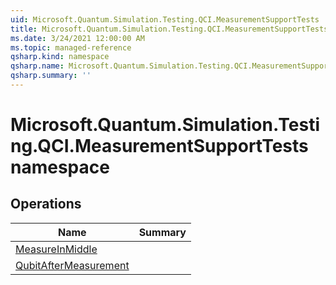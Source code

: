 ```yaml
---
uid: Microsoft.Quantum.Simulation.Testing.QCI.MeasurementSupportTests
title: Microsoft.Quantum.Simulation.Testing.QCI.MeasurementSupportTests namespace
ms.date: 3/24/2021 12:00:00 AM
ms.topic: managed-reference
qsharp.kind: namespace
qsharp.name: Microsoft.Quantum.Simulation.Testing.QCI.MeasurementSupportTests
qsharp.summary: ''
---
```


# Microsoft.Quantum.Simulation.Testing.QCI.MeasurementSupportTests namespace




<!-- summaries -->

## Operations

| Name | Summary |
|------|---------|
|[MeasureInMiddle](xref:Microsoft.Quantum.Simulation.Testing.QCI.MeasurementSupportTests.MeasureInMiddle) |
|[QubitAfterMeasurement](xref:Microsoft.Quantum.Simulation.Testing.QCI.MeasurementSupportTests.QubitAfterMeasurement) |


<!-- /summaries -->
